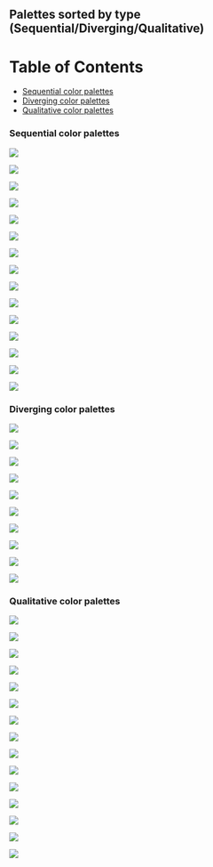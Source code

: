 
<!-- README.md is generated from README.Rmd. Please edit that file -->
Palettes sorted by type (Sequential/Diverging/Qualitative)
----------------------------------------------------------

Table of Contents
=================

-   [Sequential color palettes](#sequential-color-palettes)
-   [Diverging color palettes](#diverging-color-palettes)
-   [Qualitative color palettes](#qualitative-color-palettes)

### Sequential color palettes

![](type-sorted-palettes_files/figure-markdown_github/awtoolsseq-1.png)

![](type-sorted-palettes_files/figure-markdown_github/cividisseq-1.png)

![](type-sorted-palettes_files/figure-markdown_github/ggsciseq-1.png)

![](type-sorted-palettes_files/figure-markdown_github/grDevicesseq-1.png)

![](type-sorted-palettes_files/figure-markdown_github/nordseq-1.png)

![](type-sorted-palettes_files/figure-markdown_github/oompaBaseseq-1.png)

![](type-sorted-palettes_files/figure-markdown_github/palscontinuousseq-1.png)

![](type-sorted-palettes_files/figure-markdown_github/palsniccoliseq-1.png)

![](type-sorted-palettes_files/figure-markdown_github/palsoceanseq-1.png)

![](type-sorted-palettes_files/figure-markdown_github/palskovosiseq-1.png)

![](type-sorted-palettes_files/figure-markdown_github/palskovisilinearseq-1.png)

![](type-sorted-palettes_files/figure-markdown_github/rcartocolorseq-1.png)

![](type-sorted-palettes_files/figure-markdown_github/RColorBrewerseq-1.png)

![](type-sorted-palettes_files/figure-markdown_github/Redmonderseq-1.png)

![](type-sorted-palettes_files/figure-markdown_github/viridisseq-1.png)

### Diverging color palettes

![](type-sorted-palettes_files/figure-markdown_github/ggscidiv-1.png)

![](type-sorted-palettes_files/figure-markdown_github/grDevicesdiv-1.png)

![](type-sorted-palettes_files/figure-markdown_github/norddiv-1.png)

![](type-sorted-palettes_files/figure-markdown_github/oompaBasediv-1.png)

![](type-sorted-palettes_files/figure-markdown_github/palscontinuousdiv-1.png)

![](type-sorted-palettes_files/figure-markdown_github/palsoceandiv-1.png)

![](type-sorted-palettes_files/figure-markdown_github/palskovosidiv-1.png)

![](type-sorted-palettes_files/figure-markdown_github/rcartocolordiv-1.png)

![](type-sorted-palettes_files/figure-markdown_github/RColorBrewerdiv-1.png)

![](type-sorted-palettes_files/figure-markdown_github/Redmonderdiv-1.png)

### Qualitative color palettes

![](type-sorted-palettes_files/figure-markdown_github/awtoolsqua-1.png)

![](type-sorted-palettes_files/figure-markdown_github/dutchmastersqua-1.png)

![](type-sorted-palettes_files/figure-markdown_github/ggsciqua-1.png)

![](type-sorted-palettes_files/figure-markdown_github/ghibliqua-1.png)

![](type-sorted-palettes_files/figure-markdown_github/nordqua-1.png)

![](type-sorted-palettes_files/figure-markdown_github/ochRequa-1.png)

![](type-sorted-palettes_files/figure-markdown_github/palettetownqua-1.png)

![](type-sorted-palettes_files/figure-markdown_github/palsdiscretequa-1.png)

![](type-sorted-palettes_files/figure-markdown_github/Polychromequa-1.png)

![](type-sorted-palettes_files/figure-markdown_github/rcartocolorqua-1.png)

![](type-sorted-palettes_files/figure-markdown_github/RColorBrewerqua-1.png)

![](type-sorted-palettes_files/figure-markdown_github/Redmonderqua-1.png)

![](type-sorted-palettes_files/figure-markdown_github/RSkittleBrewerqua-1.png)

![](type-sorted-palettes_files/figure-markdown_github/wesandersonqua-1.png)

![](type-sorted-palettes_files/figure-markdown_github/yarrrqua-1.png)
